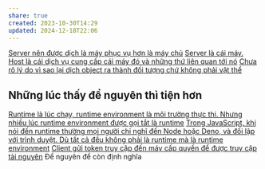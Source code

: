 ```yaml
---
share: true
created: 2023-10-30T14:29
updated: 2024-12-18T22:06
---
```

[Server nên được dịch là máy phục vụ hơn là máy chủ](../%F0%9F%96%A5%EF%B8%8FM%E1%BA%A1ng%20m%C3%A1y%20t%C3%ADnh/Server%20n%C3%AAn%20%C4%91%C6%B0%E1%BB%A3c%20d%E1%BB%8Bch%20l%C3%A0%20m%C3%A1y%20ph%E1%BB%A5c%20v%E1%BB%A5%20h%C6%A1n%20l%C3%A0%20m%C3%A1y%20ch%E1%BB%A7.md)
[Server là cái máy. Host là cái dịch vụ cung cấp cái máy đó và những thứ liên quan tới nó](../%F0%9F%96%A5%EF%B8%8FM%E1%BA%A1ng%20m%C3%A1y%20t%C3%ADnh/Server%20l%C3%A0%20c%C3%A1i%20m%C3%A1y.%20Host%20l%C3%A0%20c%C3%A1i%20d%E1%BB%8Bch%20v%E1%BB%A5%20cung%20c%E1%BA%A5p%20c%C3%A1i%20m%C3%A1y%20%C4%91%C3%B3%20v%C3%A0%20nh%E1%BB%AFng%20th%E1%BB%A9%20li%C3%AAn%20quan%20t%E1%BB%9Bi%20n%C3%B3.md)
[Chưa rõ lý do vì sao lại dịch object ra thành đối tượng chứ không phải vật thể](../%E2%9C%8D%EF%B8%8FL%E1%BA%ADp%20tr%C3%ACnh/Kh%C3%A1i%20ni%E1%BB%87m%20c%C6%A1%20b%E1%BA%A3n%20v%C3%A0%20nguy%C3%AAn%20l%C3%BD%20l%E1%BA%ADp%20tr%C3%ACnh/Kh%C3%A1i%20ni%E1%BB%87m%20c%C6%A1%20b%E1%BA%A3n/V%E1%BA%ADt%20th%E1%BB%83,%20l%E1%BB%9Bp/Ch%C6%B0a%20r%C3%B5%20l%C3%BD%20do%20v%C3%AC%20sao%20l%E1%BA%A1i%20d%E1%BB%8Bch%20object%20ra%20th%C3%A0nh%20%C4%91%E1%BB%91i%20t%C6%B0%E1%BB%A3ng%20ch%E1%BB%A9%20kh%C3%B4ng%20ph%E1%BA%A3i%20v%E1%BA%ADt%20th%E1%BB%83.md)

## Những lúc thấy để nguyên thì tiện hơn
[Runtime là lúc chạy, runtime environment là môi trường thực thi. Nhưng nhiều lúc runtime environment được gọi tắt là runtime](../%E2%9C%8D%EF%B8%8FL%E1%BA%ADp%20tr%C3%ACnh/Kh%C3%A1i%20ni%E1%BB%87m%20c%C6%A1%20b%E1%BA%A3n%20v%C3%A0%20nguy%C3%AAn%20l%C3%BD%20l%E1%BA%ADp%20tr%C3%ACnh/Ki%E1%BB%83u%20v%C3%A0%20vi%E1%BB%87c%20th%E1%BB%B1c%20thi/M%C3%B4i%20tr%C6%B0%E1%BB%9Dng%20th%E1%BB%B1c%20thi/Runtime%20l%C3%A0%20l%C3%BAc%20ch%E1%BA%A1y,%20runtime%20environment%20l%C3%A0%20m%C3%B4i%20tr%C6%B0%E1%BB%9Dng%20th%E1%BB%B1c%20thi.%20Nh%C6%B0ng%20nhi%E1%BB%81u%20l%C3%BAc%20runtime%20environment%20%C4%91%C6%B0%E1%BB%A3c%20g%E1%BB%8Di%20t%E1%BA%AFt%20l%C3%A0%20runtime.md)
[Trong JavaScript, khi nói đến runtime thường mọi người chỉ nghĩ đến Node hoặc Deno, và đối lập với trình duyệt. Dù tất cả đều không phải là runtime mà là runtime environment](../%E2%9C%8D%EF%B8%8FL%E1%BA%ADp%20tr%C3%ACnh/Ng%C3%B4n%20ng%E1%BB%AF/Ng%C3%B4n%20ng%E1%BB%AF%20l%E1%BA%ADp%20tr%C3%ACnh/Ng%C3%B4n%20ng%E1%BB%AF%20ki%E1%BB%83u%20%C4%91%E1%BB%99ng/JavaScript/M%C3%B4i%20tr%C6%B0%E1%BB%9Dng%20th%E1%BB%B1c%20thi%20(runtime)/Trong%20JavaScript,%20khi%20n%C3%B3i%20%C4%91%E1%BA%BFn%20runtime%20th%C6%B0%E1%BB%9Dng%20m%E1%BB%8Di%20ng%C6%B0%E1%BB%9Di%20ch%E1%BB%89%20ngh%C4%A9%20%C4%91%E1%BA%BFn%20Node%20ho%E1%BA%B7c%20Deno,%20v%C3%A0%20%C4%91%E1%BB%91i%20l%E1%BA%ADp%20v%E1%BB%9Bi%20tr%C3%ACnh%20duy%E1%BB%87t.%20D%C3%B9%20t%E1%BA%A5t%20c%E1%BA%A3%20%C4%91%E1%BB%81u%20kh%C3%B4ng%20ph%E1%BA%A3i%20l%C3%A0%20runtime%20m%C3%A0%20l%C3%A0%20runtime%20environment.md)
[Client gửi token truy cập đến máy cấp quyền để được truy cập tài nguyên](../%E2%9C%8D%EF%B8%8FL%E1%BA%ADp%20tr%C3%ACnh/Cloud,%20webhook,%20API/B%E1%BA%A3o%20m%E1%BA%ADt/OAuth,%20access%20token/Token%20truy%20c%E1%BA%ADp,%20m%C3%A1y%20ch%E1%BB%A7%20c%E1%BA%A5p%20quy%E1%BB%81n/Client%20g%E1%BB%ADi%20token%20truy%20c%E1%BA%ADp%20%C4%91%E1%BA%BFn%20m%C3%A1y%20c%E1%BA%A5p%20quy%E1%BB%81n%20%C4%91%E1%BB%83%20%C4%91%C6%B0%E1%BB%A3c%20truy%20c%E1%BA%ADp%20t%C3%A0i%20nguy%C3%AAn.md)
Để nguyên để còn định nghĩa